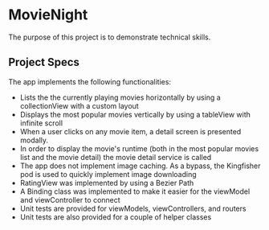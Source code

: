 # MovieNight
The purpose of this project is to demonstrate technical skills.

## Project Specs

The app implements the following functionalities:

* Lists the the currently playing movies horizontally by using a collectionView with a custom layout
* Displays the most popular movies vertically by using a tableView with infinite scroll
* When a user clicks on any movie item, a detail screen is presented modally.
* In order to display the movie's runtime (both in the most popular movies list and the movie detail)  the movie detail service is called
* The app does not implement image caching. As a bypass, the Kingfisher pod is used to quickly implement image downloading
* RatingView was implemented by using a Bezier Path
* A Binding class was implemented to make it easier for the viewModel and viewController to connect
* Unit tests are provided for viewModels, viewControllers, and routers
* Unit tests are also provided for a couple of helper classes
